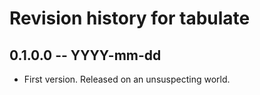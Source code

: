 # Revision history for tabulate

## 0.1.0.0 -- YYYY-mm-dd

* First version. Released on an unsuspecting world.
